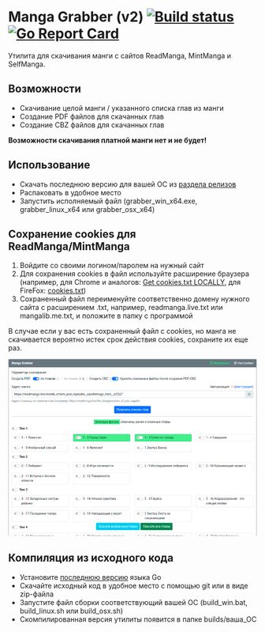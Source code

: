 # Manga Grabber (v2) [![Build status](https://api.travis-ci.com/lirix360/ReadmangaGrabber.svg?branch=master)](https://travis-ci.com/github/lirix360/ReadmangaGrabber) [![Go Report Card](https://img.shields.io/badge/go%20report-A+-brightgreen.svg?style=flat)](https://goreportcard.com/report/github.com/lirix360/readmangagrabber)

Утилита для скачивания манги с сайтов ReadManga, MintManga и SelfManga.

## Возможности

* Скачивание целой манги / указанного списка глав из манги
* Создание PDF файлов для скачанных глав
* Создание CBZ файлов для скачанных глав

**Возможности скачивания платной манги нет и не будет!**

## Использование

* Скачать последнюю версию для вашей ОС из [раздела релизов](https://github.com/lirix360/ReadmangaGrabber/releases/latest)
* Распаковать в удобное место
* Запустить исполняемый файл (grabber_win_x64.exe, grabber_linux_x64 или grabber_osx_x64)

## Сохранение cookies для ReadManga/MintManga

1. Войдите со своими логином/паролем на нужный сайт
2. Для сохранения cookies в файл используйте расширение браузера (например, для Chrome и аналогов: [Get cookies.txt LOCALLY](https://chrome.google.com/webstore/detail/get-cookiestxt-locally/cclelndahbckbenkjhflpdbgdldlbecc), для FireFox: [cookies.txt](https://addons.mozilla.org/ru/firefox/addon/cookies-txt/))
3. Сохраненный файл переименуйте соответственно домену нужного сайта с расширением .txt, например, readmanga.live.txt или mangalib.me.txt, и положите в папку с программой

В случае если у вас есть сохраненный файл с cookies, но манга не скачивается вероятно истек срок действия cookies, сохраните их еще раз.

![Интерфейс](https://raw.githubusercontent.com/lirix360/ReadmangaGrabber/gh-pages/screenshot-v2.png)

## Компиляция из исходного кода

* Установите [последнюю версию](https://go.dev/dl) языка Go
* Скачайте исходный код в удобное место с помощью git или в виде zip-файла
* Запустите файл сборки соответствующий вашей ОС (build_win.bat, build_linux.sh или build_osx.sh)
* Скомпилированная версия утилиты появится в папке builds/ваша_ОС